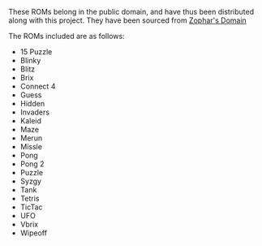 These ROMs belong in the public domain, and have thus been distributed along with this project.
They have been sourced from [Zophar's Domain](https://www.zophar.net/pdroms/chip8/chip-8-games-pack.html)

The ROMs included are as follows:

* 15 Puzzle
* Blinky
* Blitz
* Brix
* Connect 4
* Guess
* Hidden
* Invaders
* Kaleid
* Maze
* Merun
* Missle
* Pong
* Pong 2
* Puzzle
* Syzgy
* Tank
* Tetris
* TicTac
* UFO
* Vbrix
* Wipeoff 